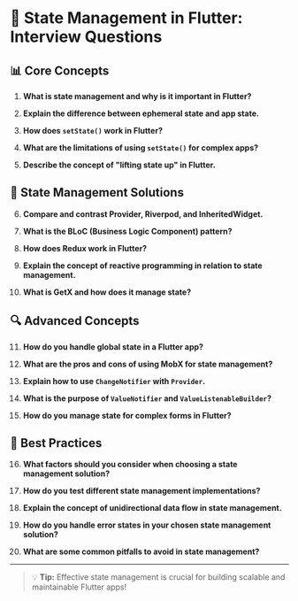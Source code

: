 # 🔄 State Management in Flutter: Interview Questions

## 📊 Core Concepts

1. **What is state management and why is it important in Flutter?**

2. **Explain the difference between ephemeral state and app state.**

3. **How does `setState()` work in Flutter?**

4. **What are the limitations of using `setState()` for complex apps?**

5. **Describe the concept of "lifting state up" in Flutter.**

## 🧰 State Management Solutions

6. **Compare and contrast Provider, Riverpod, and InheritedWidget.**

7. **What is the BLoC (Business Logic Component) pattern?**

8. **How does Redux work in Flutter?**

9. **Explain the concept of reactive programming in relation to state management.**

10. **What is GetX and how does it manage state?**

## 🔍 Advanced Concepts

11. **How do you handle global state in a Flutter app?**

12. **What are the pros and cons of using MobX for state management?**

13. **Explain how to use `ChangeNotifier` with `Provider`.**

14. **What is the purpose of `ValueNotifier` and `ValueListenableBuilder`?**

15. **How do you manage state for complex forms in Flutter?**

## 🚀 Best Practices

16. **What factors should you consider when choosing a state management solution?**

17. **How do you test different state management implementations?**

18. **Explain the concept of unidirectional data flow in state management.**

19. **How do you handle error states in your chosen state management solution?**

20. **What are some common pitfalls to avoid in state management?**

---

> 💡 **Tip:** Effective state management is crucial for building scalable and maintainable Flutter apps!